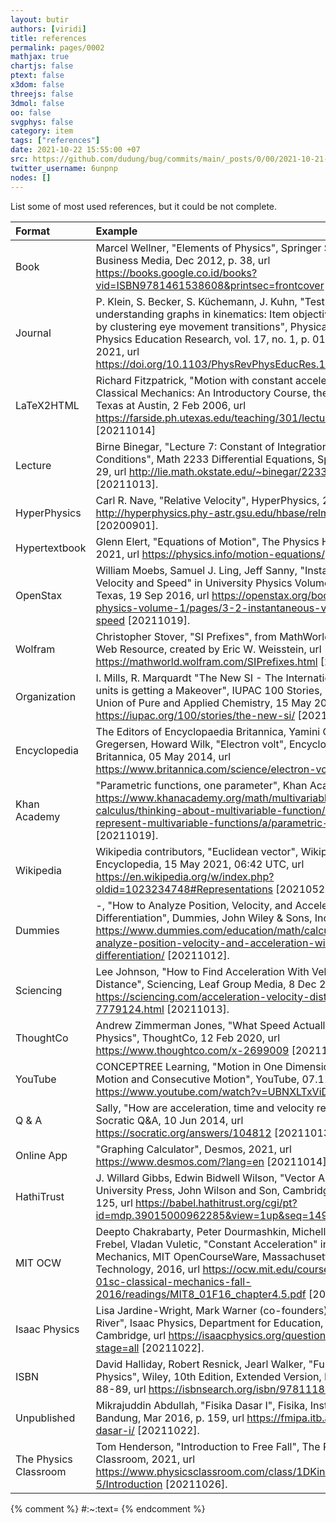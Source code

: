 ```yaml
---
layout: butir
authors: [viridi]
title: references
permalink: pages/0002
mathjax: true
chartjs: false
ptext: false
x3dom: false
threejs: false
3dmol: false
oo: false
svgphys: false
category: item
tags: ["references"]
date: 2021-10-22 15:55:00 +07
src: https://github.com/dudung/bug/commits/main/_posts/0/00/2021-10-21-references.md
twitter_username: 6unpnp
nodes: []
---
```

List some of most used references, but it could be not complete.

Format | Example
:- | :-
Book | Marcel Wellner, "Elements of Physics", Springer Science & Business Media, Dec 2012, p. 38, url <https://books.google.co.id/books?vid=ISBN9781461538608&printsec=frontcover> [20211021].
Journal | P. Klein, S. Becker, S. Küchemann, J. Kuhn, "Test of understanding graphs in kinematics: Item objectives confirmed by clustering eye movement transitions", Physical Review Physics Education Research, vol. 17, no. 1, p. 013102, Jan-Jun 2021, url <https://doi.org/10.1103/PhysRevPhysEducRes.17.013102>.
LaTeX2HTML | Richard Fitzpatrick, "Motion with constant acceleration", in Classical Mechanics: An Introductory Course, the University of Texas at Austin, 2 Feb 2006, url <https://farside.ph.utexas.edu/teaching/301/lectures/node18.html> [20211014]
Lecture | Birne Binegar, "Lecture 7: Constant of Integration and Initial Conditions", Math 2233 Differential Equations, Spring 1999, p. 29, url <http://lie.math.okstate.edu/~binegar/2233/2233-l07.pdf> [20211013].
HyperPhysics | Carl R. Nave, "Relative Velocity", HyperPhysics, 2017, url <http://hyperphysics.phy-astr.gsu.edu/hbase/relmot.html#c2> [20200901].
Hypertextbook | Glenn Elert, "Equations of Motion", The Physics Hypertextbook, 2021, url <https://physics.info/motion-equations/>
OpenStax | William Moebs, Samuel J. Ling, Jeff Sanny, "Instantaneous Velocity and Speed" in University Physics Volume 1, OpenStax, Texas, 19 Sep 2016, url <https://openstax.org/books/university-physics-volume-1/pages/3-2-instantaneous-velocity-and-speed> [20211019].
Wolfram | Christopher Stover, "SI Prefixes", from MathWorld--A Wolfram Web Resource, created by Eric W. Weisstein, url https://mathworld.wolfram.com/SIPrefixes.html [20211002].
Organization | I. Mills, R. Marquardt  "The New SI - The International System of units is getting a Makeover", IUPAC 100 Stories, International Union of Pure and Applied Chemistry, 15 May 2019, url <https://iupac.org/100/stories/the-new-si/> [20211001].
Encyclopedia | The Editors of Encyclopaedia Britannica, Yamini Chauhan, Erik Gregersen, Howard Wilk, "Electron volt", Encyclopædia Britannica, 05 May 2014, url <https://www.britannica.com/science/electron-volt> [20211002].
Khan Academy | "Parametric functions, one parameter", Khan Academy, url <https://www.khanacademy.org/math/multivariable-calculus/thinking-about-multivariable-function/ways-to-represent-multivariable-functions/a/parametric-functions> [20211019].
Wikipedia | Wikipedia contributors, "Euclidean vector", Wikipedia, The Free Encyclopedia, 15 May 2021, 06:42 UTC, url <https://en.wikipedia.org/w/index.php?oldid=1023234748#Representations> [20210522].
Dummies | -, "How to Analyze Position, Velocity, and Acceleration with Differentiation", Dummies, John Wiley & Sons, Inc., 2021, url <https://www.dummies.com/education/math/calculus/how-to-analyze-position-velocity-and-acceleration-with-differentiation/> [20211012].
Sciencing | Lee Johnson, "How to Find Acceleration With Velocity & Distance", Sciencing,  Leaf Group Media, 8 Dec 2020, url <https://sciencing.com/acceleration-velocity-distance-7779124.html> [20211013].
 ThoughtCo | Andrew Zimmerman Jones, "What Speed Actually Means in Physics", ThoughtCo, 12 Feb 2020, url <https://www.thoughtco.com/x-2699009> [20211019].
YouTube | CONCEPTREE Learning, "Motion in One Dimension-Connected Motion and Consecutive Motion", YouTube, 07.11.2020, url <https://www.youtube.com/watch?v=UBNXLTxViDs> [20211014].
Q & A | Sally, "How are acceleration, time and velocity related?", Socratic Q&A, 10 Jun 2014, url <https://socratic.org/answers/104812> [20211013].
Online App | "Graphing Calculator", Desmos, 2021, url <https://www.desmos.com/?lang=en> [20211014].
HathiTrust | J. Willard Gibbs, Edwin Bidwell Wilson, "Vector Analysis", University Press, John Wilson and Son, Cambridge, Dec 1901, p. 125, url <https://babel.hathitrust.org/cgi/pt?id=mdp.39015000962285&view=1up&seq=149> [20211019].
MIT OCW | Deepto Chakrabarty, Peter Dourmashkin, Michelle Tomasik, Anna Frebel, Vladan Vuletic, "Constant Acceleration" in Classical Mechanics, MIT OpenCourseWare, Massachusetts Institute of Technology, 2016, url <https://ocw.mit.edu/courses/physics/8-01sc-classical-mechanics-fall-2016/readings/MIT8_01F16_chapter4.5.pdf> [20211021].
Isaac Physics | Lisa Jardine-Wright, Mark Warner (co-founders), "Crossing a River", Isaac Physics, Department for Education, University of Cambridge, url <https://isaacphysics.org/questions/boat_river?stage=all> [20211022].
ISBN | David Halliday, Robert Resnick, Jearl Walker, "Fundamentals of Physics", Wiley, 10th Edition, Extended Version, Dec 2013, pp. 88-89, url <https://isbnsearch.org/isbn/9781118230725>.
Unpublished | Mikrajuddin Abdullah, "Fisika Dasar I", Fisika, Institut Teknologi Bandung, Mar 2016, p. 159, url <https://fmipa.itb.ac.id/fisika-dasar-i/> [20211022].
The Physics Classroom | Tom Henderson, "Introduction to Free Fall", The Physics Classroom, 2021, url <https://www.physicsclassroom.com/class/1DKin/Lesson-5/Introduction> [20211026].

{% comment %}
#:~:text=
{% endcomment %}
